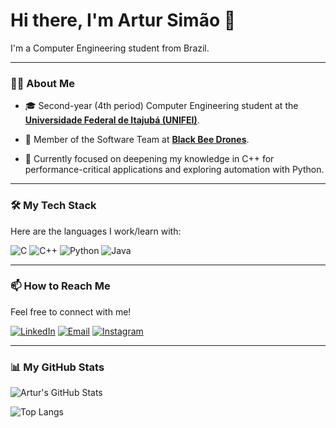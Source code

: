 # Hi there, I'm Artur Simão 👋

I'm a Computer Engineering student from Brazil.

---

### 👨‍💻 About Me

* 🎓 Second-year (4th period) Computer Engineering student at the **[Universidade Federal de Itajubá (UNIFEI)](https://unifei.edu.br/)**.

* 🐝 Member of the Software Team at **[Black Bee Drones](https://github.com/Black-Bee-Drones)**.

* 🚀 Currently focused on deepening my knowledge in C++ for performance-critical applications and exploring automation with Python.

---

### 🛠️ My Tech Stack

Here are the languages I work/learn with:

![C](https://img.shields.io/badge/C-A8B9CC?style=for-the-badge&logo=c&logoColor=white)
![C++](https://img.shields.io/badge/C%2B%2B-00599C?style=for-the-badge&logo=c%2B%2B&logoColor=white)
![Python](https://img.shields.io/badge/Python-3776AB?style=for-the-badge&logo=python&logoColor=white)
![Java](https://img.shields.io/badge/python-3670A0?style=for-the-badge&logo=python&logoColor=white)

---

### 📫 How to Reach Me

Feel free to connect with me!

[![LinkedIn](https://img.shields.io/badge/LinkedIn-0A66C2?style=for-the-badge&logo=linkedin&logoColor=white)](https://www.linkedin.com/in/artur-sim%C3%A3o-9a1ab7378/)
[![Email](https://img.shields.io/badge/Email-D14836?style=for-the-badge&logo=gmail&logoColor=white)](mailto:arturgsimao@gmail.com)
[![Instagram](https://img.shields.io/badge/Instagram-E4405F?style=for-the-badge&logo=instagram&logoColor=white)](https://www.instagram.com/artursimaoo_/)

---

### 📊 My GitHub Stats

![Artur's GitHub Stats](https://github-readme-stats.vercel.app/api?username=12FlyBreads&show_icons=true&theme=tokyonight&hide_border=true&include_all_commits=true&count_private=true)

![Top Langs](https://github-readme-stats.vercel.app/api/top-langs/?username=12FlyBreads&layout=compact&theme=tokyonight&hide_border=true)
